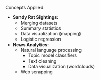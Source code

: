 Concepts Applied:
  - <b> Sandy Rat Sightings:</b> 
      - Merging datasets
      - Summary statistics
      - Data visualization (mapping)
      - Logistic regression
  - <b>News Analytics:</b>
      - Natural language processing
          - Topic model classifiers
          - Text cleaning
          - Data visualization (wordclouds)
      - Web scrapping
